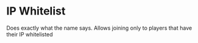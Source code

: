 # IP Whitelist
Does exactly what the name says. Allows joining only to players that have their IP whitelisted

